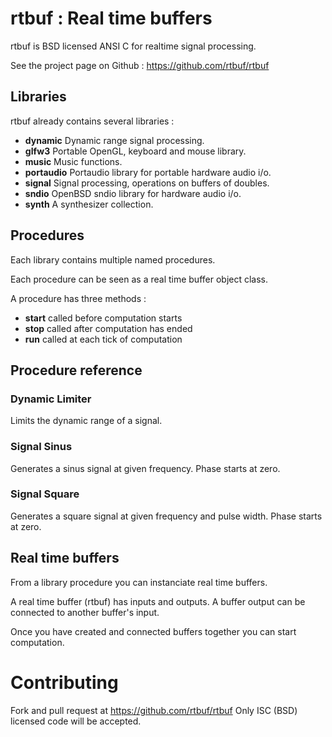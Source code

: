 # rtbuf : Real time buffers

rtbuf is BSD licensed ANSI C for realtime signal processing.

See the project page on Github : https://github.com/rtbuf/rtbuf

## Libraries

rtbuf already contains several libraries :
 - **dynamic**   Dynamic range signal processing.
 - **glfw3**     Portable OpenGL, keyboard and mouse library.
 - **music**     Music functions.
 - **portaudio** Portaudio library for portable hardware audio i/o.
 - **signal**    Signal processing, operations on buffers of doubles.
 - **sndio**     OpenBSD sndio library for hardware audio i/o.
 - **synth**     A synthesizer collection.

## Procedures

Each library contains multiple named procedures.

Each procedure can be seen as a real time buffer object class.

A procedure has three methods :
 - **start** called before computation starts
 - **stop** called after computation has ended
 - **run** called at each tick of computation

## Procedure reference

### Dynamic Limiter
Limits the dynamic range of a signal.

### Signal Sinus
Generates a sinus signal at given frequency.
Phase starts at zero.

### Signal Square
Generates a square signal at given frequency and pulse width.
Phase starts at zero.

## Real time buffers

From a library procedure you can instanciate real time buffers.

A real time buffer (rtbuf) has inputs and outputs.
A buffer output can be connected to another buffer's input.

Once you have created and connected buffers together you can start computation.

# Contributing

Fork and pull request at https://github.com/rtbuf/rtbuf
Only ISC (BSD) licensed code will be accepted.
